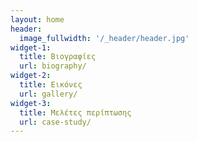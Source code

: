 ```yaml
---
layout: home
header:
  image_fullwidth: '/_header/header.jpg'
widget-1:
  title: Βιογραφίες
  url: biography/
widget-2:
  title: Εικόνες
  url: gallery/
widget-3: 
  title: Μελέτες περίπτωσης
  url: case-study/
---
```

